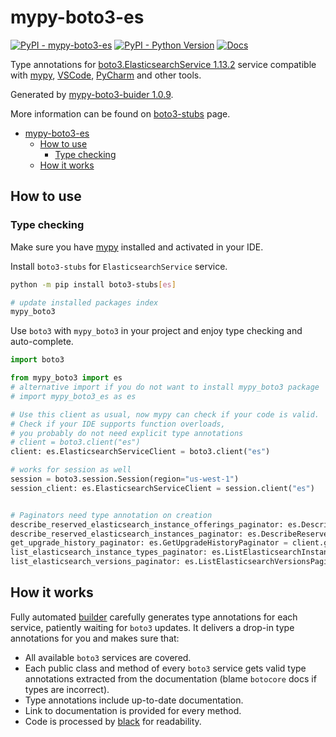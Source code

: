 # mypy-boto3-es

[![PyPI - mypy-boto3-es](https://img.shields.io/pypi/v/mypy-boto3-es.svg?color=blue)](https://pypi.org/project/mypy-boto3-es)
[![PyPI - Python Version](https://img.shields.io/pypi/pyversions/mypy-boto3-es.svg?color=blue)](https://pypi.org/project/mypy-boto3-es)
[![Docs](https://img.shields.io/readthedocs/mypy-boto3-builder.svg?color=blue)](https://mypy-boto3-builder.readthedocs.io/)

Type annotations for
[boto3.ElasticsearchService 1.13.2](https://boto3.amazonaws.com/v1/documentation/api/1.13.2/reference/services/es.html#ElasticsearchService) service
compatible with [mypy](https://github.com/python/mypy), [VSCode](https://code.visualstudio.com/),
[PyCharm](https://www.jetbrains.com/pycharm/) and other tools.

Generated by [mypy-boto3-buider 1.0.9](https://github.com/vemel/mypy_boto3_builder).

More information can be found on [boto3-stubs](https://pypi.org/project/boto3-stubs/) page.

- [mypy-boto3-es](#mypy-boto3-es)
  - [How to use](#how-to-use)
    - [Type checking](#type-checking)
  - [How it works](#how-it-works)

## How to use

### Type checking

Make sure you have [mypy](https://github.com/python/mypy) installed and activated in your IDE.

Install `boto3-stubs` for `ElasticsearchService` service.

```bash
python -m pip install boto3-stubs[es]

# update installed packages index
mypy_boto3
```

Use `boto3` with `mypy_boto3` in your project and enjoy type checking and auto-complete.

```python
import boto3

from mypy_boto3 import es
# alternative import if you do not want to install mypy_boto3 package
# import mypy_boto3_es as es

# Use this client as usual, now mypy can check if your code is valid.
# Check if your IDE supports function overloads,
# you probably do not need explicit type annotations
# client = boto3.client("es")
client: es.ElasticsearchServiceClient = boto3.client("es")

# works for session as well
session = boto3.session.Session(region="us-west-1")
session_client: es.ElasticsearchServiceClient = session.client("es")


# Paginators need type annotation on creation
describe_reserved_elasticsearch_instance_offerings_paginator: es.DescribeReservedElasticsearchInstanceOfferingsPaginator = client.get_paginator("describe_reserved_elasticsearch_instance_offerings")
describe_reserved_elasticsearch_instances_paginator: es.DescribeReservedElasticsearchInstancesPaginator = client.get_paginator("describe_reserved_elasticsearch_instances")
get_upgrade_history_paginator: es.GetUpgradeHistoryPaginator = client.get_paginator("get_upgrade_history")
list_elasticsearch_instance_types_paginator: es.ListElasticsearchInstanceTypesPaginator = client.get_paginator("list_elasticsearch_instance_types")
list_elasticsearch_versions_paginator: es.ListElasticsearchVersionsPaginator = client.get_paginator("list_elasticsearch_versions")
```

## How it works

Fully automated [builder](https://github.com/vemel/mypy_boto3_builder) carefully generates
type annotations for each service, patiently waiting for `boto3` updates. It delivers
a drop-in type annotations for you and makes sure that:

- All available `boto3` services are covered.
- Each public class and method of every `boto3` service gets valid type annotations
  extracted from the documentation (blame `botocore` docs if types are incorrect).
- Type annotations include up-to-date documentation.
- Link to documentation is provided for every method.
- Code is processed by [black](https://github.com/psf/black) for readability.